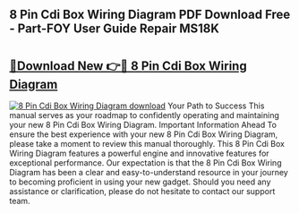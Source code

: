 ## 8 Pin Cdi Box Wiring Diagram PDF Download Free - Part-FOY User Guide Repair MS18K

# <h2><a href="http://dfs8b5.blite.top/?on=8+Pin+Cdi+Box+Wiring+Diagram">🔗Download New 👉🔴 8 Pin Cdi Box Wiring Diagram</a></h2>

[![8 Pin Cdi Box Wiring Diagram download](https://i.imgur.com/lujVjoI.png)](http://dfs8b5.blite.top/?on=8+Pin+Cdi+Box+Wiring+Diagram)
Your Path to Success This manual serves as your roadmap to confidently operating and maintaining your new 8 Pin Cdi Box Wiring Diagram. Important Information Ahead To ensure the best experience with your new 8 Pin Cdi Box Wiring Diagram, please take a moment to review this manual thoroughly. This 8 Pin Cdi Box Wiring Diagram features a powerful engine and innovative features for exceptional performance. Our expectation is that the 8 Pin Cdi Box Wiring Diagram has been a clear and easy-to-understand resource in your journey to becoming proficient in using your new gadget. Should you need any assistance or clarification, please do not hesitate to contact our support team.
